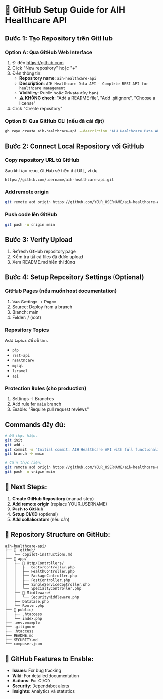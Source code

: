 # 🚀 GitHub Setup Guide for AIH Healthcare API

## Bước 1: Tạo Repository trên GitHub

### Option A: Qua GitHub Web Interface
1. Đi đến https://github.com
2. Click "New repository" hoặc "+"
3. Điền thông tin:
   - **Repository name**: `aih-healthcare-api`
   - **Description**: `AIH Healthcare Data API - Complete REST API for healthcare management`
   - **Visibility**: Public hoặc Private (tùy bạn)
   - **⚠️ KHÔNG check**: "Add a README file", "Add .gitignore", "Choose a license"
4. Click "Create repository"

### Option B: Qua GitHub CLI (nếu đã cài đặt)
```bash
gh repo create aih-healthcare-api --description "AIH Healthcare Data API - Complete REST API for healthcare management" --public
```

## Bước 2: Connect Local Repository với GitHub

### Copy repository URL từ GitHub
Sau khi tạo repo, GitHub sẽ hiển thị URL, ví dụ:
```
https://github.com/username/aih-healthcare-api.git
```

### Add remote origin
```bash
git remote add origin https://github.com/YOUR_USERNAME/aih-healthcare-api.git
```

### Push code lên GitHub
```bash
git push -u origin main
```

## Bước 3: Verify Upload

1. Refresh GitHub repository page
2. Kiểm tra tất cả files đã được upload
3. Xem README.md hiển thị đúng

## Bước 4: Setup Repository Settings (Optional)

### GitHub Pages (nếu muốn host documentation)
1. Vào Settings → Pages
2. Source: Deploy from a branch
3. Branch: main
4. Folder: / (root)

### Repository Topics
Add topics để dễ tìm:
- `php`
- `rest-api`
- `healthcare`
- `mysql`
- `laravel`
- `api`

### Protection Rules (cho production)
1. Settings → Branches
2. Add rule for `main` branch
3. Enable: "Require pull request reviews"

## Commands đầy đủ:

```bash
# Đã thực hiện:
git init
git add .
git commit -m "Initial commit: AIH Healthcare API with full functionality"
git branch -M main

# Cần thực hiện:
git remote add origin https://github.com/YOUR_USERNAME/aih-healthcare-api.git
git push -u origin main
```

## 🎯 Next Steps:

1. **Create GitHub Repository** (manual step)
2. **Add remote origin** (replace YOUR_USERNAME)
3. **Push to GitHub**
4. **Setup CI/CD** (optional)
5. **Add collaborators** (nếu cần)

## 📝 Repository Structure on GitHub:

```
aih-healthcare-api/
├── 📁 .github/
│   └── copilot-instructions.md
├── 📁 app/
│   ├── 📁 Http/Controllers/
│   │   ├── DoctorController.php
│   │   ├── HealthController.php
│   │   ├── PackageController.php
│   │   ├── PostController.php
│   │   ├── SingleServiceController.php
│   │   └── SpecialtyController.php
│   ├── 📁 Middleware/
│   │   └── SecurityMiddleware.php
│   ├── Database.php
│   └── Router.php
├── 📁 public/
│   ├── .htaccess
│   └── index.php
├── .env.example
├── .gitignore
├── .htaccess
├── README.md
├── SECURITY.md
└── composer.json
```

## 🔧 GitHub Features to Enable:

- **Issues**: For bug tracking
- **Wiki**: For detailed documentation  
- **Actions**: For CI/CD
- **Security**: Dependabot alerts
- **Insights**: Analytics và statistics

